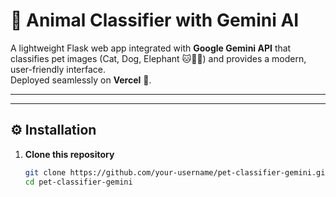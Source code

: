 # 🐾 Animal Classifier with Gemini AI

A lightweight Flask web app integrated with **Google Gemini API** that classifies pet images (Cat, Dog, Elephant 🐱🐶🐘) and provides a modern, user-friendly interface.  
Deployed seamlessly on **Vercel** 🚀.  

---



---

## ⚙️ Installation

1. **Clone this repository**  
   ```bash
   git clone https://github.com/your-username/pet-classifier-gemini.git
   cd pet-classifier-gemini
